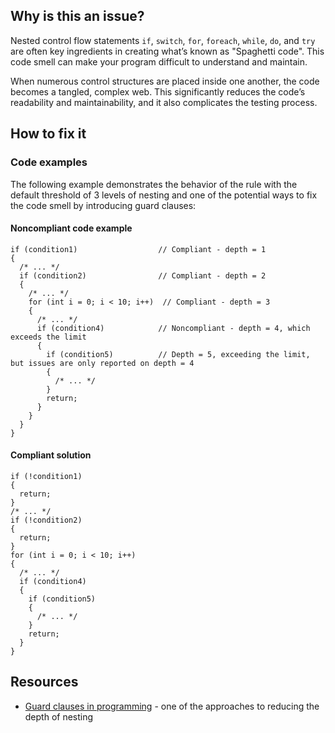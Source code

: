 ## Why is this an issue?

Nested control flow statements `if`, `switch`, `for`, `foreach`, `while`, `do`,
and `try` are often key ingredients in creating what’s known as "Spaghetti code". This code smell can make your program difficult to
understand and maintain.

When numerous control structures are placed inside one another, the code becomes a tangled, complex web. This significantly reduces the code’s
readability and maintainability, and it also complicates the testing process.

## How to fix it

### Code examples

The following example demonstrates the behavior of the rule with the default threshold of 3 levels of nesting and one of the potential ways to fix
the code smell by introducing guard clauses:

#### Noncompliant code example

    if (condition1)                  // Compliant - depth = 1
    {
      /* ... */
      if (condition2)                // Compliant - depth = 2
      {
        /* ... */
        for (int i = 0; i < 10; i++)  // Compliant - depth = 3
        {
          /* ... */
          if (condition4)            // Noncompliant - depth = 4, which exceeds the limit
          {
            if (condition5)          // Depth = 5, exceeding the limit, but issues are only reported on depth = 4
            {
              /* ... */
            }
            return;
          }
        }
      }
    }

#### Compliant solution

    if (!condition1)
    {
      return;
    }
    /* ... */
    if (!condition2)
    {
      return;
    }
    for (int i = 0; i < 10; i++)
    {
      /* ... */
      if (condition4)
      {
        if (condition5)
        {
          /* ... */
        }
        return;
      }
    }

## Resources

- [Guard clauses in programming](https://en.wikipedia.org/wiki/Guard_%28computer_science%29) - one of the approaches to reducing the depth
  of nesting
